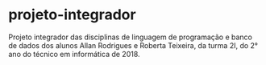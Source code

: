 # projeto-integrador
Projeto integrador das disciplinas de linguagem de programação e banco de dados dos alunos Allan Rodrigues e Roberta Teixeira, da turma 2I, do 2° ano do técnico em informática de 2018.
